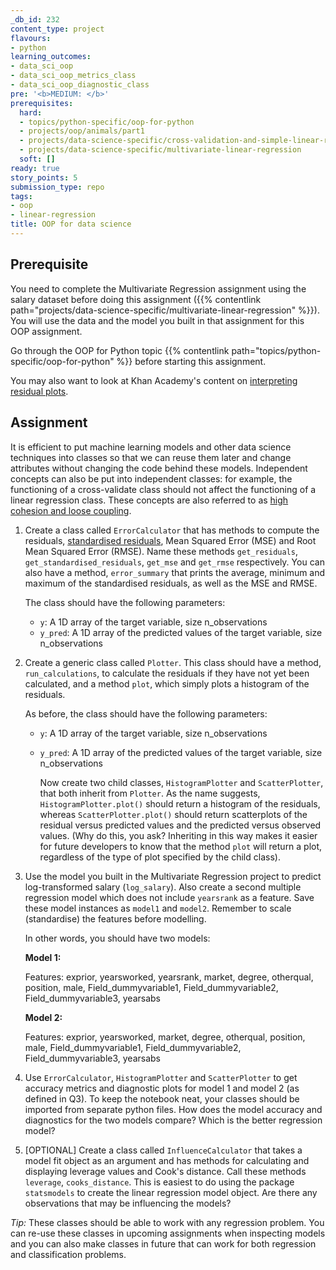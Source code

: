 ```yaml
---
_db_id: 232
content_type: project
flavours:
- python
learning_outcomes:
- data_sci_oop
- data_sci_oop_metrics_class
- data_sci_oop_diagnostic_class
pre: '<b>MEDIUM: </b>'
prerequisites:
  hard:
  - topics/python-specific/oop-for-python
  - projects/oop/animals/part1
  - projects/data-science-specific/cross-validation-and-simple-linear-regression
  - projects/data-science-specific/multivariate-linear-regression
  soft: []
ready: true
story_points: 5
submission_type: repo
tags:
- oop
- linear-regression
title: OOP for data science
---
```


## Prerequisite

You need to complete the Multivariate Regression assignment using the salary dataset before doing this assignment ({{% contentlink path="projects/data-science-specific/multivariate-linear-regression" %}}). You will use the data and the model you built in that assignment for this OOP assignment.

Go through the OOP for Python topic {{% contentlink path="topics/python-specific/oop-for-python" %}} before starting this assignment.

You may also want to look at Khan Academy's content on [interpreting residual plots](https://www.khanacademy.org/math/statistics-probability/describing-relationships-quantitative-data/assessing-the-fit-in-least-squares-regression/v/residual-plots).

## Assignment

It is efficient to put machine learning models and other data science techniques into classes so that we can reuse them later and change attributes without changing the code behind these models. Independent concepts can also be put into independent classes: for example, the functioning of a cross-validate class should not affect the functioning of a linear regression class. These concepts are also referred to as [high cohesion and loose coupling](https://medium.com/clarityhub/low-coupling-high-cohesion-3610e35ac4a6).

1. Create a class called `ErrorCalculator` that has methods to compute the residuals, [standardised residuals](https://www.isixsigma.com/dictionary/standardized-residual/), Mean Squared Error (MSE) and Root Mean Squared Error (RMSE). Name these methods `get_residuals`, `get_standardised_residuals`, `get_mse` and `get_rmse` respectively. You can also have a method, `error_summary` that prints the average, minimum and maximum of the standardised residuals, as well as the MSE and RMSE.

    The class should have the following parameters:

    - `y`: A 1D array of the target variable, size n_observations
    - `y_pred`: A 1D array of the predicted values of the target variable, size n_observations

2. Create a generic class called `Plotter`. This class should have a method, `run_calculations`, to calculate the residuals if they have not yet been calculated, and a method `plot`, which simply plots a histogram of the residuals.

    As before, the class should have the following parameters:

    - `y`: A 1D array of the target variable, size n_observations
    - `y_pred`: A 1D array of the predicted values of the target variable, size n_observations

      Now create two child classes, `HistogramPlotter` and `ScatterPlotter`, that both inherit from `Plotter`. As the name suggests, `HistogramPlotter.plot()` should return a histogram of the residuals, whereas `ScatterPlotter.plot()` should return scatterplots of the residual versus predicted values and the predicted versus observed values. (Why do this, you ask? Inheriting in this way makes it easier for future developers to know that the method `plot` will return a plot, regardless of the type of plot specified by the child class).

3. Use the model you built in the Multivariate Regression project to predict log-transformed salary (`log_salary`). Also create a second multiple regression model which does not include `yearsrank` as a feature. Save these model instances as `model1` and `model2`. Remember to scale (standardise) the features before modelling.

    In other words, you should have two models:

    **Model 1:**

    Features: exprior, yearsworked, yearsrank, market, degree, otherqual, position, male, Field_dummyvariable1, Field_dummyvariable2, Field_dummyvariable3, yearsabs

    **Model 2:**

    Features: exprior, yearsworked, market, degree, otherqual, position, male, Field_dummyvariable1, Field_dummyvariable2, Field_dummyvariable3, yearsabs

4. Use `ErrorCalculator`, `HistogramPlotter` and `ScatterPlotter` to get accuracy metrics and diagnostic plots for model 1 and model 2 (as defined in Q3). To keep the notebook neat, your classes should be imported from separate python files.
   How does the model accuracy and diagnostics for the two models compare? Which is the better regression model?

5. [OPTIONAL] Create a class called `InfluenceCalculator` that takes a model fit object as an argument and has methods for calculating and displaying leverage values and Cook's distance. Call these methods `leverage`, `cooks_distance`. This is easiest to do using the package `statsmodels` to create the linear regression model object. Are there any observations that may be influencing the models?

_Tip:_ These classes should be able to work with any regression problem. You can re-use these classes in upcoming assignments when inspecting models and you can also make classes in future that can work for both regression and classification problems.